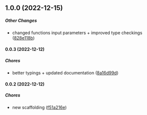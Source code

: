 ## 1.0.0 (2022-12-15)

##### Other Changes

*  changed functions input parameters + improved type checkings ([828e118b](https://github.com/JointlyTech/event-versionator/commit/828e118b91224ea3b59b0e67e6ed209790dc7ce8))

#### 0.0.3 (2022-12-12)

##### Chores

*  better typings + updated documentation ([8a16d99d](https://github.com/JointlyTech/event-versionator/commit/8a16d99dace42d49b0110420ff495b86aaeb780c))

#### 0.0.2 (2022-12-12)

##### Chores

*  new scaffolding ([f51a216e](https://github.com/JointlyTech/event-versionator/commit/f51a216ea02bc9cd1a95bc98aa63769b8bf59eaf))


